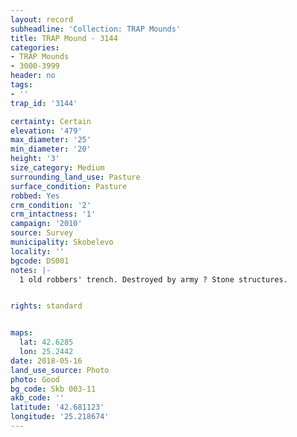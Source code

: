 ```yaml
---
layout: record
subheadline: 'Collection: TRAP Mounds'
title: TRAP Mound - 3144
categories:
- TRAP Mounds
- 3000-3999
header: no
tags:
- ''
trap_id: '3144'

certainty: Certain
elevation: '479'
max_diameter: '25'
min_diameter: '20'
height: '3'
size_category: Medium
surrounding_land_use: Pasture
surface_condition: Pasture
robbed: Yes
crm_condition: '2'
crm_intactness: '1'
campaign: '2010'
source: Survey
municipality: Skobelevo
locality: ''
bgcode: DS001
notes: |-
  1 old robbers' trench. Destroyed by army ? Stone structures.


rights: standard


maps:
  lat: 42.6285
  lon: 25.2442
date: 2018-05-16
land_use_source: Photo
photo: Good
bg_code: Skb 003-11
akb_code: ''
latitude: '42.681123'
longitude: '25.218674'
---
```

